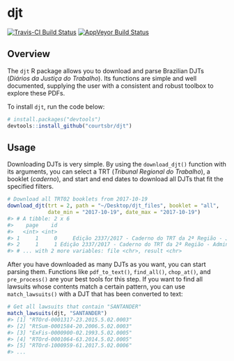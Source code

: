 # djt

[![Travis-CI Build Status](https://travis-ci.org/abjur/djt.svg?branch=master)](https://travis-ci.org/abjur/djt) [![AppVeyor Build Status](https://ci.appveyor.com/api/projects/status/github/courtsbr/djt?branch=master&svg=true)](https://ci.appveyor.com/project/courtsbr/djt)

## Overview

The `djt` R package allows you to download and parse Brazilian DJTs
(*Diários da Justiça do Trabalho*). Its functions are simple and well documented,
supplying the user with a consistent and robust toolbox to explore these PDFs.

To install `djt`, run the code below:

```r
# install.packages("devtools")
devtools::install_github("courtsbr/djt")
```

## Usage

Downloading DJTs is very simple. By using the `download_djt()` function
with its arguments, you can select a TRT (*Tribunal Regional do Trabalho*), a
booklet (*caderno*), and start and end dates to download all DJTs that fit the
specified filters.

```r
# Download all TRT02 booklets from 2017-10-19
download_djt(trt = 2, path = "~/Desktop/djt_files", booklet = "all",
             date_min = "2017-10-19", date_max = "2017-10-19")
#> # A tibble: 2 x 6
#>    page    id                                                           title       date
#>   <int> <int>                                                           <chr>     <date>
#> 1     1     0     Edição 2337/2017 - Caderno do TRT da 2ª Região - Judiciário 2017-10-19
#> 2     1     1 Edição 2337/2017 - Caderno do TRT da 2ª Região - Administrativo 2017-10-19
#> # ... with 2 more variables: file <chr>, result <chr>
```

After you have downloaded as many DJTs as you want, you can start parsing them.
Functions like `pdf_to_text()`, `find_all()`, `chop_at()`, and `pre_process()`
are your best tools for this step. If you want to find all lawsuits whose contents
match a certain pattern, you can use `match_lawsuits()` with a DJT that has been
converted to text:

```r
# Get all lawsuits that contain "SANTANDER"
match_lawsuits(djt, "SANTANDER")
#> [1] "RTOrd-0001317-23.2015.5.02.0003"
#> [2] "RtSum-0001584-20.2006.5.02.0003"
#> [3] "ExFis-0000900-02.1993.5.02.0005"
#> [4] "RTOrd-0001064-63.2014.5.02.0005"
#> [5] "RTOrd-1000959-61.2017.5.02.0006"
#> ...
```

